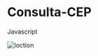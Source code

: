 # Consulta-CEP
Javascript

<img src="https://cdn.iconscout.com/icon/free/png-256/location-3079544-2561454.png" alt="loction" />
